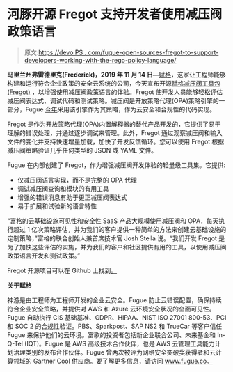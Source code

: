 # 河豚开源 Fregot 支持开发者使用减压阀政策语言

> 原文:[https://devo PS . com/fugue-open-sources-fregot-to-support-developers-working-with-the-rego-policy-language/](https://devops.com/fugue-open-sources-fregot-to-support-developers-working-with-the-rego-policy-language/)

**马里兰州弗雷德里克(Frederick)，2019 年 11 月 14 日—**[赋格](https://www.fugue.co/)，这家让工程师能够构建和运行符合企业政策的安全云系统的公司，今天宣布开源[赋格减压阀工具包(Fregot)](https://github.com/fugue/fregot) ，以增强使用减压阀政策语言的体验。Fregot 使开发人员能够轻松评估减压阀表达式、调试代码和测试策略。减压阀是开放策略代理(OPA)策略引擎的一部分，Fugue [今年](https://www.fugue.co/press/releases/fugue-adopts-open-policy-agent-opa-for-its-policy-as-code-framework-for-cloud-security)采用该引擎作为其策略，作为云安全和合规性的代码实现。

Fregot 是作为开放策略代理(OPA)内置解释器的替代产品开发的，它提供了易于理解的错误处理，并通过逐步调试来管理。此外，Fregot 通过观察减压阀和输入文件的变化并支持快速增量加载，加快了开发反馈循环。您可以使用 Fregot 根据减压阀策略验证几乎任何类型的 JSON 或 YAML 文件。

Fugue 在内部创建了 Fregot，作为增强减压阀开发体验的轻量级工具集。它提供:

*   仅减压阀语言实现，而不是完整的 OPA 代理
*   调试减压阀查询和模块的有用工具
*   增强的错误消息有助于更正减压阀表达式
*   易于扩展和试验新的语言特性

“富格的云基础设施可见性和安全性 SaaS 产品大规模使用减压阀和 OPA，每天执行超过 1 亿次策略评估，并为我们的客户提供一种简单的方法来创建云基础设施的定制策略，”富格的联合创始人兼首席技术官 Josh Stella 说。“我们开发 Fregot 是为了加快这些评估的实施，并为我们的客户和社区提供有用的工具，以使用减压阀政策语言开发和测试政策。”

Fregot 开源项目可以在 Github 上找到[。](https://github.com/fugue/fregot)

**关于赋格**

神游是由工程师为工程师开发的企业云安全。Fugue 防止云错误配置，确保持续符合企业安全策略，并提供对 AWS 和 Azure 云环境安全状况的全面可见性。Fugue 自动执行 CIS 基础基准、GDPR、HIPAA、NIST ISO 27001 800-53、PCI 和 SOC 2 的合规性验证。PBS、Sparkpost、SAP NS2 和 TrueCar 等客户信任 Fugue 来保护他们的云环境。富歌的投资者包括新企业联合公司、未来基金和 In-Q-Tel (IQT)。Fugue 是 AWS 高级技术合作伙伴，也是 AWS 云管理工具能力计划治理类别的发布合作伙伴。Fugue 曾两次被评为网络安全突破奖获得者和云计算领域的 Gartner Cool 供应商。要了解更多信息，请访问 www.fugue.co。